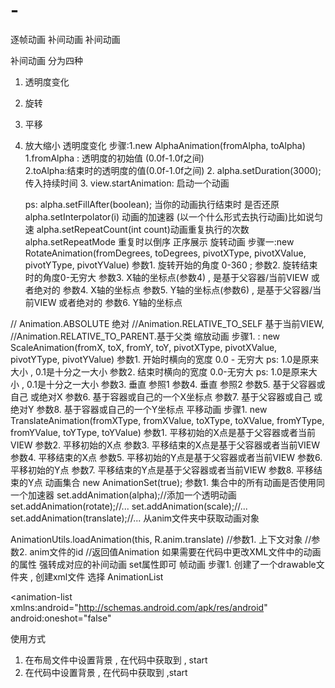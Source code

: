 # -

逐帧动画
补间动画
补间动画

补间动画 分为四种
1.  透明度变化
2.  旋转
3.  平移
4.  放大缩小
透明度变化
步骤:1.new AlphaAnimation(fromAlpha, toAlpha)
        1.fromAlpha : 透明度的初始值 (0.0f-1.0f之间)  
        2.toAlpha:结束时的透明度的值(0.0f-1.0f之间)
    2. alpha.setDuration(3000);传入持续时间
    3. view.startAnimation: 启动一个动画

    ps:
    alpha.setFillAfter(boolean);  当你的动画执行结束时 是否还原
    alpha.setInterpolator(i) 动画的加速器 (以一个什么形式去执行动画)比如说匀速
    alpha.setRepeatCount(int count)动画重复执行的次数
    alpha.setRepeatMode 重复时以倒序  正序展示
旋转动画
 步骤一:new RotateAnimation(fromDegrees, toDegrees, pivotXType, pivotXValue, pivotYType, pivotYValue)
参数1.    旋转开始的角度 0-360 ; 
参数2.    旋转结束时的角度0-无穷大
参数3.    X轴的坐标点(参数4) , 是基于父容器/当前VIEW 或者绝对的
参数4.    X轴的坐标点
参数5.    Y轴的坐标点(参数6) , 是基于父容器/当前VIEW 或者绝对的
参数6.    Y轴的坐标点

// Animation.ABSOLUTE 绝对
//Animation.RELATIVE_TO_SELF 基于当前VIEW,
//Animation.RELATIVE_TO_PARENT.基于父类
缩放动画
步骤1.    : new ScaleAnimation(fromX, toX, fromY, toY, pivotXType, pivotXValue, pivotYType, pivotYValue)
参数1.    开始时横向的宽度  0.0 - 无穷大 
    ps: 1.0是原来大小 , 0.1是十分之一大小
参数2.    结束时横向的宽度  0.0-无穷大
    ps: 1.0是原来大小 , 0.1是十分之一大小
参数3.    垂直 参照1
参数4.    垂直 参照2
参数5.    基于父容器或自己 或绝对X
参数6.    基于容器或自己的一个X坐标点
参数7.    基于父容器或自己 或绝对Y
参数8.    基于容器或自己的一个Y坐标点
平移动画
步骤1.    new TranslateAnimation(fromXType, fromXValue, toXType, toXValue, fromYType, fromYValue, toYType, toYValue)
参数1.    平移初始的X点是基于父容器或者当前VIEW
参数2.    平移初始的X点
参数3.    平移结束的X点是基于父容器或者当前VIEW
参数4.    平移结束的X点
参数5.    平移初始的Y点是基于父容器或者当前VIEW
参数6.    平移初始的Y点
参数7.    平移结束的Y点是基于父容器或者当前VIEW
参数8.    平移结束的Y点
动画集合
new AnimationSet(true);
参数1.    集合中的所有动画是否使用同一个加速器
    set.addAnimation(alpha);//添加一个透明动画
    set.addAnimation(rotate);//...
    set.addAnimation(scale);//...
    set.addAnimation(translate);//...
从anim文件夹中获取动画对象

AnimationUtils.loadAnimation(this, R.anim.translate)
//参数1. 上下文对象
//参数2.   anim文件的id
//返回值Animation
如果需要在代码中更改XML文件中的动画的属性
强转成对应的补间动画 set属性即可
帧动画
步骤1.    创建了一个drawable文件夹 , 创建xml文件 选择 AnimationList

<animation-list 
xmlns:android="http://schemas.android.com/apk/res/android" 
android:oneshot="false"
>
<item android:drawable="@drawable/xiyangyang1" android:duration="100"></item>
<item android:drawable="@drawable/xiyangyang2" android:duration="100"></item>
</animation-list>
使用方式
1.  在布局文件中设置背景 , 在代码中获取到 , start
2.  在代码中设置背景 , 在代码中获取到 ,start

